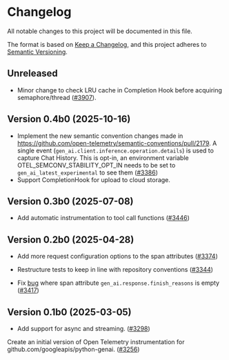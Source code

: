 # Changelog

All notable changes to this project will be documented in this file.

The format is based on [Keep a Changelog](https://keepachangelog.com/en/1.0.0/),
and this project adheres to [Semantic Versioning](https://semver.org/spec/v2.0.0.html).

## Unreleased

- Minor change to check LRU cache in Completion Hook before acquiring semaphore/thread ([#3907](https://github.com/open-telemetry/opentelemetry-python-contrib/pull/3907)).

## Version 0.4b0 (2025-10-16)

- Implement the new semantic convention changes made in https://github.com/open-telemetry/semantic-conventions/pull/2179.
A single event (`gen_ai.client.inference.operation.details`) is used to capture Chat History. This is opt-in,
an environment variable OTEL_SEMCONV_STABILITY_OPT_IN needs to be set to `gen_ai_latest_experimental` to see them ([#3386](https://github.com/open-telemetry/opentelemetry-python-contrib/pull/3386))
- Support CompletionHook for upload to cloud storage. 

## Version 0.3b0 (2025-07-08)

- Add automatic instrumentation to tool call functions ([#3446](https://github.com/open-telemetry/opentelemetry-python-contrib/pull/3446))

## Version 0.2b0 (2025-04-28)

- Add more request configuration options to the span attributes ([#3374](https://github.com/open-telemetry/opentelemetry-python-contrib/pull/3374))
- Restructure tests to keep in line with repository conventions ([#3344](https://github.com/open-telemetry/opentelemetry-python-contrib/pull/3344))

- Fix [bug](https://github.com/open-telemetry/opentelemetry-python-contrib/issues/3416) where
span attribute `gen_ai.response.finish_reasons` is empty ([#3417](https://github.com/open-telemetry/opentelemetry-python-contrib/pull/3417))

## Version 0.1b0 (2025-03-05)

- Add support for async and streaming.
  ([#3298](https://github.com/open-telemetry/opentelemetry-python-contrib/pull/3298))

Create an initial version of Open Telemetry instrumentation for github.com/googleapis/python-genai.
([#3256](https://github.com/open-telemetry/opentelemetry-python-contrib/pull/3256)) 